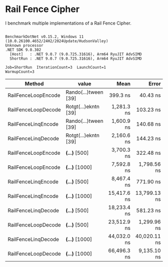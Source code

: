 ﻿# Rail Fence Cipher 

I benchmark multiple implementations of a Rail Fence Cipher.

```

BenchmarkDotNet v0.15.2, Windows 11 (10.0.26100.4652/24H2/2024Update/HudsonValley)
Unknown processor
.NET SDK 9.0.302
  [Host]   : .NET 9.0.7 (9.0.725.31616), Arm64 RyuJIT AdvSIMD
  ShortRun : .NET 9.0.7 (9.0.725.31616), Arm64 RyuJIT AdvSIMD

Job=ShortRun  IterationCount=3  LaunchCount=1  
WarmupCount=3  

```
| Method              | value                | Mean        | Error        | StdDev      | StdErr      | Min         | Max         | Op/s        | Gen0     | Gen1   | Allocated  |
|-------------------- |--------------------- |------------:|-------------:|------------:|------------:|------------:|------------:|------------:|---------:|-------:|-----------:|
| RailFenceLoopEncode | Rando(...)tween [39] |    399.3 ns |     40.43 ns |     2.22 ns |     1.28 ns |    397.0 ns |    401.4 ns | 2,504,265.5 |   0.7286 |      - |    2.98 KB |
| RailFenceLoopDecode | Rotgt(...)ekntn [39] |  1,281.3 ns |    103.23 ns |     5.66 ns |     3.27 ns |  1,277.2 ns |  1,287.8 ns |   780,427.0 |   1.8673 |      - |    7.63 KB |
| RailFenceLinqEncode | Rando(...)tween [39] |  1,600.9 ns |    140.68 ns |     7.71 ns |     4.45 ns |  1,595.8 ns |  1,609.7 ns |   624,662.8 |   1.5774 |      - |    6.45 KB |
| RailFenceLinqDecode | Rotgt(...)ekntn [39] |  2,160.6 ns |    144.23 ns |     7.91 ns |     4.56 ns |  2,151.6 ns |  2,166.1 ns |   462,826.8 |   1.9073 |      - |     7.8 KB |
| RailFenceLoopEncode | ****(...)**** [500]  |  3,700.3 ns |    322.48 ns |    17.68 ns |    10.21 ns |  3,687.5 ns |  3,720.5 ns |   270,248.5 |   9.0179 |      - |   36.84 KB |
| RailFenceLoopEncode | ****(...)**** [1000] |  7,592.8 ns |  1,798.56 ns |    98.59 ns |    56.92 ns |  7,513.5 ns |  7,703.2 ns |   131,703.0 |  22.0032 |      - |   89.89 KB |
| RailFenceLinqEncode | ****(...)**** [500]  |  8,467.4 ns |    771.90 ns |    42.31 ns |    24.43 ns |  8,418.7 ns |  8,495.2 ns |   118,100.1 |   5.9967 |      - |   24.49 KB |
| RailFenceLinqEncode | ****(...)**** [1000] | 15,417.6 ns | 13,799.13 ns |   756.38 ns |   436.69 ns | 14,911.3 ns | 16,287.1 ns |    64,861.0 |   9.9487 | 0.0305 |   40.67 KB |
| RailFenceLinqDecode | ****(...)**** [500]  | 18,233.4 ns |    581.23 ns |    31.86 ns |    18.39 ns | 18,197.5 ns | 18,258.5 ns |    54,844.5 |   8.3313 | 0.0305 |   34.13 KB |
| RailFenceLoopDecode | ****(...)**** [500]  | 23,512.9 ns |  1,299.96 ns |    71.26 ns |    41.14 ns | 23,462.7 ns | 23,594.4 ns |    42,529.9 |  80.0476 |      - |  327.02 KB |
| RailFenceLinqDecode | ****(...)**** [1000] | 44,032.0 ns | 40,020.11 ns | 2,193.64 ns | 1,266.50 ns | 41,657.8 ns | 45,983.6 ns |    22,710.7 |  14.4653 |      - |    59.2 KB |
| RailFenceLoopDecode | ****(...)**** [1000] | 66,496.3 ns |  9,135.10 ns |   500.73 ns |   289.09 ns | 66,204.2 ns | 67,074.4 ns |    15,038.4 | 287.5977 |      - | 1174.66 KB |
